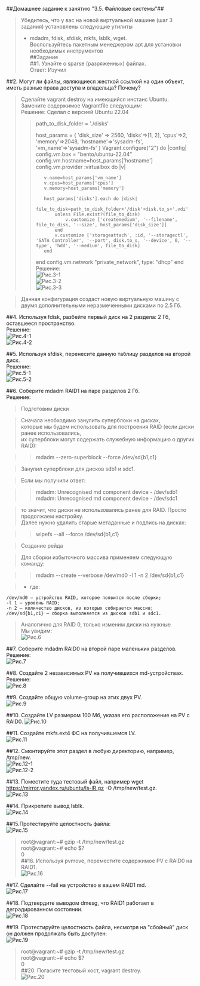 ##Домашнее задание к занятию "3.5. Файловые системы"##
>Убедитесь, что у вас на новой виртуальной машине (шаг 3 задания) установлены следующие утилиты  
> - mdadm, fdisk, sfdisk, mkfs, lsblk, wget.  
>Воспользуйтесь пакетным менеджером apt для установки необходимых инструментов  
##Задание  
##1. Узнайте о sparse (разряженных) файлах.  
Ответ: Изучил

##2. Могут ли файлы, являющиеся жесткой ссылкой на один объект, иметь разные права доступа и владельца? Почему?  

>Сделайте vagrant destroy на имеющийся инстанс Ubuntu. Замените содержимое Vagrantfile следующим:  
Решение:
>Сделал с версией Ubuntu 22.04
>>path_to_disk_folder = './disks'
>>
>>host_params = {
>>    'disk_size' => 2560,
>>    'disks'=>[1, 2],
>>    'cpus'=>2,
>>    'memory'=>2048,
>>    'hostname'=>'sysadm-fs',
>>    'vm_name'=>'sysadm-fs'
>>}
>>Vagrant.configure("2") do |config|
>>    config.vm.box = "bento/ubuntu-22.04"
>>    config.vm.hostname=host_params['hostname']
>>    config.vm.provider :virtualbox do |v|
>>
>>        v.name=host_params['vm_name']
>>        v.cpus=host_params['cpus']
>>        v.memory=host_params['memory']
>>
>>        host_params['disks'].each do |disk|
>>            file_to_disk=path_to_disk_folder+'/disk'+disk.to_s+'.vdi'
>>            unless File.exist?(file_to_disk)
>>                v.customize ['createmedium', '--filename', file_to_disk, '--size', host_params['disk_size']]
>>            end
>>            v.customize ['storageattach', :id, '--storagectl', 'SATA Controller', '--port', disk.to_s, '--device', 0, '--type', 'hdd', '--medium', file_to_disk]
>>        end
>>    end
>>    config.vm.network "private_network", type: "dhcp"
>>end
Решение:  
![Рис.3-1](https://github.com/sasha047/devops-netology/blob/main/dz3-5/img/3-1.png )  
![Рис.3-2](https://github.com/sasha047/devops-netology/blob/main/dz3-5/img/3-2.png )  
![Рис.3-3](https://github.com/sasha047/devops-netology/blob/main/dz3-5/img/3-3.png )  

>Данная конфигурация создаст новую виртуальную машину с двумя дополнительными неразмеченными дисками по 2.5 Гб.

##4. Используя fdisk, разбейте первый диск на 2 раздела: 2 Гб, оставшееся пространство.  
Решение:  
![Рис.4-1](https://github.com/sasha047/devops-netology/blob/main/dz3-5/img/4-1.png )  
![Рис.4-2](https://github.com/sasha047/devops-netology/blob/main/dz3-5/img/4-2.png )  

##5. Используя sfdisk, перенесите данную таблицу разделов на второй диск.  
Решение:  
![Рис.5-1](https://github.com/sasha047/devops-netology/blob/main/dz3-5/img/5-1.png )  
![Рис.5-2](https://github.com/sasha047/devops-netology/blob/main/dz3-5/img/5-2.png )  

##6. Соберите mdadm RAID1 на паре разделов 2 Гб.  
Решение:  
>Подготовим диски  

>Сначала необходимо занулить суперблоки на дисках,  
>которые мы будем использовать для построения RAID (если диски ранее использовались,   
>их суперблоки могут содержать служебную информацию о других RAID):  
  
>>mdadm --zero-superblock --force /dev/sd{b1,c1}  
  
>Занулил  суперблоки для дисков sdb1 и sdc1.  
  
>Если мы получили ответ:  
  
>>mdadm: Unrecognised md component device - /dev/sdb1  
>>mdadm: Unrecognised md component device - /dev/sdc1  

>то значит, что диски не использовались ранее для RAID. Просто продолжаем настройку.  
>Далее нужно удалить старые метаданные и подпись на дисках:  
  
>>wipefs --all --force /dev/sd{b1,c1}  
  
>Создание рейда  
  
>Для сборки избыточного массива применяем следующую команду:  

>>mdadm --create --verbose /dev/md0 -l 1 -n 2 /dev/sd{b1,c1}  
  
>* где:  
  
    /dev/md0 — устройство RAID, которое появится после сборки;   
    -l 1 — уровень RAID;   
    -n 2 — количество дисков, из которых собирается массив;   
    /dev/sd{b1,c1} — сборка выполняется из дисков sdb1 и sdc1.  
  
>Аналогично для RAID 0, только изменим диски на нужные  
>Мы увидим:  
![Рис.6](https://github.com/sasha047/devops-netology/blob/main/dz3-5/img/6.png )  
  
##7. Соберите mdadm RAID0 на второй паре маленьких разделов.  
Решение:  
![Рис.7](https://github.com/sasha047/devops-netology/blob/main/dz3-5/img/7.png )  

##8. Создайте 2 независимых PV на получившихся md-устройствах.  
Решение:  
![Рис.8](https://github.com/sasha047/devops-netology/blob/main/dz3-5/img/8.png )  

##9. Создайте общую volume-group на этих двух PV.  
![Рис.9](https://github.com/sasha047/devops-netology/blob/main/dz3-5/img/9.png )  

##10. Создайте LV размером 100 Мб, указав его расположение на PV с RAID0.
![Рис.10](https://github.com/sasha047/devops-netology/blob/main/dz3-5/img/10.png )  

##11. Создайте mkfs.ext4 ФС на получившемся LV.  
![Рис.11](https://github.com/sasha047/devops-netology/blob/main/dz3-5/img/11.png )  

##12. Смонтируйте этот раздел в любую директорию, например, /tmp/new.  
![Рис.12-1](https://github.com/sasha047/devops-netology/blob/main/dz3-5/img/12-1.png )  
![Рис.12-2](https://github.com/sasha047/devops-netology/blob/main/dz3-5/img/12-2.png )  

##13. Поместите туда тестовый файл, например wget https://mirror.yandex.ru/ubuntu/ls-lR.gz -O /tmp/new/test.gz.  
![Рис.13](https://github.com/sasha047/devops-netology/blob/main/dz3-5/img/13.png )  

##14. Прикрепите вывод lsblk.  
![Рис.14](https://github.com/sasha047/devops-netology/blob/main/dz3-5/img/14.png )  

##15.Протестируйте целостность файла:  
![Рис.15](https://github.com/sasha047/devops-netology/blob/main/dz3-5/img/15.png )  

>root@vagrant:~# gzip -t /tmp/new/test.gz  
>root@vagrant:~# echo $?  
>0  
##16. Используя pvmove, переместите содержимое PV с RAID0 на RAID1.  
![Рис.16](https://github.com/sasha047/devops-netology/blob/main/dz3-5/img/16.png )  

##17. Сделайте --fail на устройство в вашем RAID1 md.  
![Рис.17](https://github.com/sasha047/devops-netology/blob/main/dz3-5/img/17.png )  

##18. Подтвердите выводом dmesg, что RAID1 работает в деградированном состоянии.  
![Рис.18](https://github.com/sasha047/devops-netology/blob/main/dz3-5/img/18.png )  

##19. Протестируйте целостность файла, несмотря на "сбойный" диск он должен продолжать быть доступен:  
![Рис.19](https://github.com/sasha047/devops-netology/blob/main/dz3-5/img/19.png )  

>root@vagrant:~# gzip -t /tmp/new/test.gz  
>root@vagrant:~# echo $?  
>0  
##20. Погасите тестовый хост, vagrant destroy.  
![Рис.20](https://github.com/sasha047/devops-netology/blob/main/dz3-5/img/20.png )  
